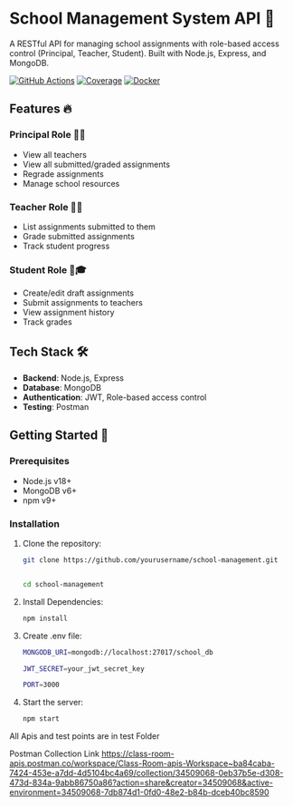 # School Management System API 🏫

A RESTful API for managing school assignments with role-based access control (Principal, Teacher, Student). Built with Node.js, Express, and MongoDB.

[![GitHub Actions](https://img.shields.io/github/actions/workflow/status/yourusername/school-management/tests.yml?label=Tests)](https://github.com/yourusername/school-management/actions)
[![Coverage](https://img.shields.io/codecov/c/github/yourusername/school-management)](https://codecov.io/gh/yourusername/school-management)
[![Docker](https://img.shields.io/docker/v/yourusername/school-management)](https://hub.docker.com/r/yourusername/school-management)

## Features 🔥

### Principal Role 👨🏫
- View all teachers
- View all submitted/graded assignments
- Regrade assignments
- Manage school resources

### Teacher Role 👩🏫
- List assignments submitted to them
- Grade submitted assignments
- Track student progress

### Student Role 👩🎓
- Create/edit draft assignments
- Submit assignments to teachers
- View assignment history
- Track grades

## Tech Stack 🛠️
- **Backend**: Node.js, Express
- **Database**: MongoDB
- **Authentication**: JWT, Role-based access control
- **Testing**: Postman

## Getting Started 🚀

### Prerequisites
- Node.js v18+
- MongoDB v6+
- npm v9+

### Installation
1. Clone the repository:
   ```bash
   git clone https://github.com/yourusername/school-management.git


   cd school-management

2. Install Dependencies:
   ```bash
   npm install
3. Create .env file:
    ```bash
    MONGODB_URI=mongodb://localhost:27017/school_db

    JWT_SECRET=your_jwt_secret_key

    PORT=3000
4. Start the server:
    ```bash
    npm start
All Apis and test points are in test Folder

Postman Collection Link
https://class-room-apis.postman.co/workspace/Class-Room-apis-Workspace~ba84caba-7424-453e-a7dd-4d5104bc4a69/collection/34509068-0eb37b5e-d308-473d-834a-9abb86750a86?action=share&creator=34509068&active-environment=34509068-7db874d1-0fd0-48e2-b84b-dceb40bc8590
